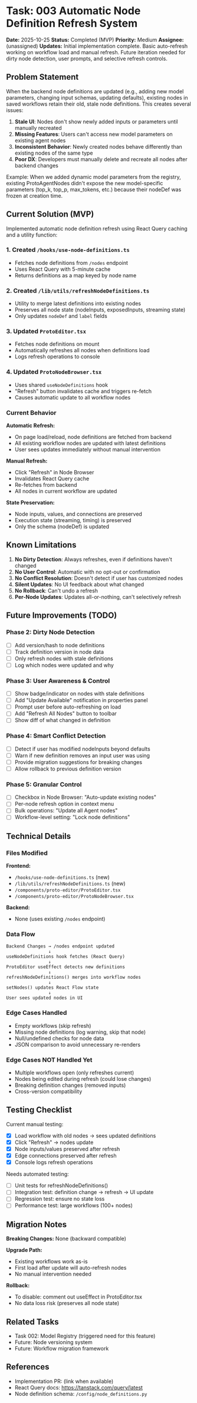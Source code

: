 # Task: 003 Automatic Node Definition Refresh System

**Date:** 2025-10-25
**Status:** Completed (MVP)
**Priority:** Medium
**Assignee:** (unassigned)
**Updates:** Initial implementation complete. Basic auto-refresh working on workflow load and manual refresh. Future iteration needed for dirty node detection, user prompts, and selective refresh controls.

## Problem Statement

When the backend node definitions are updated (e.g., adding new model parameters, changing input schemas, updating defaults), existing nodes in saved workflows retain their old, stale node definitions. This creates several issues:

1. **Stale UI**: Nodes don't show newly added inputs or parameters until manually recreated
2. **Missing Features**: Users can't access new model parameters on existing agent nodes
3. **Inconsistent Behavior**: Newly created nodes behave differently than existing nodes of the same type
4. **Poor DX**: Developers must manually delete and recreate all nodes after backend changes

Example: When we added dynamic model parameters from the registry, existing ProtoAgentNodes didn't expose the new model-specific parameters (top_k, top_p, max_tokens, etc.) because their nodeDef was frozen at creation time.

## Current Solution (MVP)

Implemented automatic node definition refresh using React Query caching and a utility function:

### 1. Created `/hooks/use-node-definitions.ts`
- Fetches node definitions from `/nodes` endpoint
- Uses React Query with 5-minute cache
- Returns definitions as a map keyed by node name

### 2. Created `/lib/utils/refreshNodeDefinitions.ts`
- Utility to merge latest definitions into existing nodes
- Preserves all node state (nodeInputs, exposedInputs, streaming state)
- Only updates `nodeDef` and `label` fields

### 3. Updated `ProtoEditor.tsx`
- Fetches node definitions on mount
- Automatically refreshes all nodes when definitions load
- Logs refresh operations to console

### 4. Updated `ProtoNodeBrowser.tsx`
- Uses shared `useNodeDefinitions` hook
- "Refresh" button invalidates cache and triggers re-fetch
- Causes automatic update to all workflow nodes

### Current Behavior

**Automatic Refresh:**
- On page load/reload, node definitions are fetched from backend
- All existing workflow nodes are updated with latest definitions
- User sees updates immediately without manual intervention

**Manual Refresh:**
- Click "Refresh" in Node Browser
- Invalidates React Query cache
- Re-fetches from backend
- All nodes in current workflow are updated

**State Preservation:**
- Node inputs, values, and connections are preserved
- Execution state (streaming, timing) is preserved
- Only the schema (nodeDef) is updated

## Known Limitations

1. **No Dirty Detection**: Always refreshes, even if definitions haven't changed
2. **No User Control**: Automatic with no opt-out or confirmation
3. **No Conflict Resolution**: Doesn't detect if user has customized nodes
4. **Silent Updates**: No UI feedback about what changed
5. **No Rollback**: Can't undo a refresh
6. **Per-Node Updates**: Updates all-or-nothing, can't selectively refresh

## Future Improvements (TODO)

### Phase 2: Dirty Node Detection
- [ ] Add version/hash to node definitions
- [ ] Track definition version in node data
- [ ] Only refresh nodes with stale definitions
- [ ] Log which nodes were updated and why

### Phase 3: User Awareness & Control
- [ ] Show badge/indicator on nodes with stale definitions
- [ ] Add "Update Available" notification in properties panel
- [ ] Prompt user before auto-refreshing on load
- [ ] Add "Refresh All Nodes" button to toolbar
- [ ] Show diff of what changed in definition

### Phase 4: Smart Conflict Detection
- [ ] Detect if user has modified nodeInputs beyond defaults
- [ ] Warn if new definition removes an input user was using
- [ ] Provide migration suggestions for breaking changes
- [ ] Allow rollback to previous definition version

### Phase 5: Granular Control
- [ ] Checkbox in Node Browser: "Auto-update existing nodes"
- [ ] Per-node refresh option in context menu
- [ ] Bulk operations: "Update all Agent nodes"
- [ ] Workflow-level setting: "Lock node definitions"

## Technical Details

### Files Modified

**Frontend:**
- `/hooks/use-node-definitions.ts` (new)
- `/lib/utils/refreshNodeDefinitions.ts` (new)
- `/components/proto-editor/ProtoEditor.tsx`
- `/components/proto-editor/ProtoNodeBrowser.tsx`

**Backend:**
- None (uses existing `/nodes` endpoint)

### Data Flow

```
Backend Changes → /nodes endpoint updated
                ↓
useNodeDefinitions hook fetches (React Query)
                ↓
ProtoEditor useEffect detects new definitions
                ↓
refreshNodeDefinitions() merges into workflow nodes
                ↓
setNodes() updates React Flow state
                ↓
User sees updated nodes in UI
```

### Edge Cases Handled

- Empty workflows (skip refresh)
- Missing node definitions (log warning, skip that node)
- Null/undefined checks for node data
- JSON comparison to avoid unnecessary re-renders

### Edge Cases NOT Handled Yet

- Multiple workflows open (only refreshes current)
- Nodes being edited during refresh (could lose changes)
- Breaking definition changes (removed inputs)
- Cross-version compatibility

## Testing Checklist

Current manual testing:
- [x] Load workflow with old nodes → sees updated definitions
- [x] Click "Refresh" → nodes update
- [x] Node inputs/values preserved after refresh
- [x] Edge connections preserved after refresh
- [x] Console logs refresh operations

Needs automated testing:
- [ ] Unit tests for refreshNodeDefinitions()
- [ ] Integration test: definition change → refresh → UI update
- [ ] Regression test: ensure no state loss
- [ ] Performance test: large workflows (100+ nodes)

## Migration Notes

**Breaking Changes:** None (backward compatible)

**Upgrade Path:**
- Existing workflows work as-is
- First load after update will auto-refresh nodes
- No manual intervention needed

**Rollback:**
- To disable: comment out useEffect in ProtoEditor.tsx
- No data loss risk (preserves all node state)

## Related Tasks

- Task 002: Model Registry (triggered need for this feature)
- Future: Node versioning system
- Future: Workflow migration framework

## References

- Implementation PR: (link when available)
- React Query docs: https://tanstack.com/query/latest
- Node definition schema: `/config/node_definitions.py`
